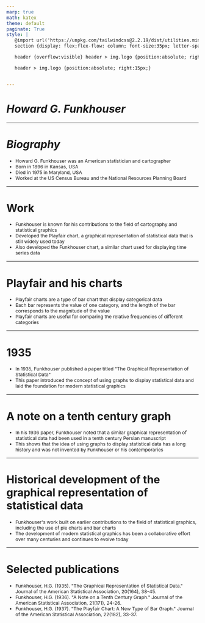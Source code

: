 ```yaml
---
marp: true
math: katex
theme: default
paginate: True
style: |
   @import url('https://unpkg.com/tailwindcss@2.2.19/dist/utilities.min.css');
   section {display: flex;flex-flow: column; font-size:35px; letter-spacing:1.4px;}

   header {overflow:visible} header > img.logo {position:absolute; right:15px;}

   header > img.logo {position:absolute; right:15px;}


---
```

<!-- backgroundImage: url('backgrounds/aaabstract (11).png') -->
<!-- _class: lead -->

 # _Howard G. Funkhouser_

---
<style scoped>p,li {font-size:0.84em}</style>

 # _Biography_

- Howard G. Funkhouser was an American statistician and cartographer
- Born in 1896 in Kansas, USA
- Died in 1975 in Maryland, USA
- Worked at the US Census Bureau and the National Resources Planning Board

---
<style scoped>p,li {font-size:0.88em}</style>

 # Work

- Funkhouser is known for his contributions to the field of cartography and statistical graphics
- Developed the Playfair chart, a graphical representation of statistical data that is still widely used today
- Also developed the Funkhouser chart, a similar chart used for displaying time series data

---
<style scoped>p,li {font-size:0.88em}</style>

 # Playfair and his charts
- Playfair charts are a type of bar chart that display categorical data
- Each bar represents the value of one category, and the length of the bar corresponds to the magnitude of the value
- Playfair charts are useful for comparing the relative frequencies of different categories


---
<style scoped>p,li {font-size:0.92em}</style>

 # 1935

- In 1935, Funkhouser published a paper titled "The Graphical Representation of Statistical Data"
- This paper introduced the concept of using graphs to display statistical data and laid the foundation for modern statistical graphics

---
<style scoped>p,li {font-size:0.92em}</style>

 # A note on a tenth century graph

- In his 1936 paper, Funkhouser noted that a similar graphical representation of statistical data had been used in a tenth century Persian manuscript
- This shows that the idea of using graphs to display statistical data has a long history and was not invented by Funkhouser or his contemporaries

---
<style scoped>p,li {font-size:0.92em}</style>

 # Historical development of the graphical representation of statistical data

- Funkhouser's work built on earlier contributions to the field of statistical graphics, including the use of pie charts and bar charts
- The development of modern statistical graphics has been a collaborative effort over many centuries and continues to evolve today

---
<style scoped>p,li {font-size:0.88em}</style>

 # Selected publications
- Funkhouser, H.G. (1935). "The Graphical Representation of Statistical Data." Journal of the American Statistical Association, 20(164), 38-45.
- Funkhouser, H.G. (1936). "A Note on a Tenth Century Graph." Journal of the American Statistical Association, 21(171), 24-26.
- Funkhouser, H.G. (1937). "The Playfair Chart: A New Type of Bar Graph." Journal of the American Statistical Association, 22(182), 33-37.

